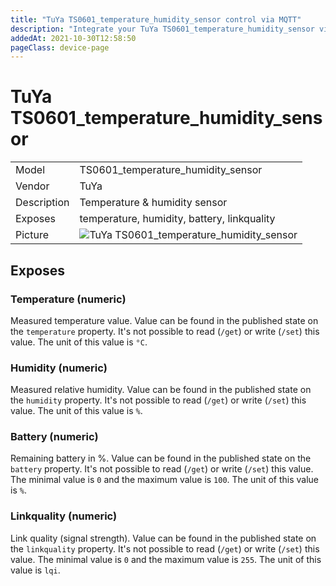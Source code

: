 ```yaml
---
title: "TuYa TS0601_temperature_humidity_sensor control via MQTT"
description: "Integrate your TuYa TS0601_temperature_humidity_sensor via Zigbee2MQTT with whatever smart home infrastructure you are using without the vendors bridge or gateway."
addedAt: 2021-10-30T12:58:50
pageClass: device-page
---
```


<!-- !!!! -->
<!-- ATTENTION: This file is auto-generated through docgen! -->
<!-- You can only edit the "Notes"-Section between the two comment lines "Notes BEGIN" and "Notes END". -->
<!-- Do not use h1 or h2 heading within "## Notes"-Section. -->
<!-- !!!! -->

# TuYa TS0601_temperature_humidity_sensor

|     |     |
|-----|-----|
| Model | TS0601_temperature_humidity_sensor  |
| Vendor  | TuYa  |
| Description | Temperature & humidity sensor |
| Exposes | temperature, humidity, battery, linkquality |
| Picture | ![TuYa TS0601_temperature_humidity_sensor](https://www.zigbee2mqtt.io/images/devices/TS0601_temperature_humidity_sensor.jpg) |


<!-- Notes BEGIN: You can edit here. Add "## Notes" headline if not already present. -->


<!-- Notes END: Do not edit below this line -->


## Exposes

### Temperature (numeric)
Measured temperature value.
Value can be found in the published state on the `temperature` property.
It's not possible to read (`/get`) or write (`/set`) this value.
The unit of this value is `°C`.

### Humidity (numeric)
Measured relative humidity.
Value can be found in the published state on the `humidity` property.
It's not possible to read (`/get`) or write (`/set`) this value.
The unit of this value is `%`.

### Battery (numeric)
Remaining battery in %.
Value can be found in the published state on the `battery` property.
It's not possible to read (`/get`) or write (`/set`) this value.
The minimal value is `0` and the maximum value is `100`.
The unit of this value is `%`.

### Linkquality (numeric)
Link quality (signal strength).
Value can be found in the published state on the `linkquality` property.
It's not possible to read (`/get`) or write (`/set`) this value.
The minimal value is `0` and the maximum value is `255`.
The unit of this value is `lqi`.

